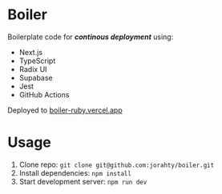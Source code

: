 # Boiler

Boilerplate code for **_continous deployment_** using:

- Next.js
- TypeScript
- Radix UI
- Supabase
- Jest
- GitHub Actions

Deployed to [boiler-ruby.vercel.app](https://boiler-ruby.vercel.app/)

# Usage

1. Clone repo: `git clone git@github.com:jorahty/boiler.git`
2. Install dependencies: `npm install`
3. Start development server: `npm run dev`
